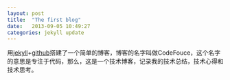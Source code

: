 ```yaml
---
layout: post
title:  "The first blog"
date:   2013-09-05 10:49:27
categories: jekyll update
---
```


用[jekyll][jekyll]+[github][github]搭建了一个简单的博客，博客的名字叫做CodeFouce，这个名字的意思是专注于代码，那么，这是一个技术博客，记录我的技术总结，技术心得和技术思考。

[jekyll]:http://jekyllrb.com
[github]:https://github.com
